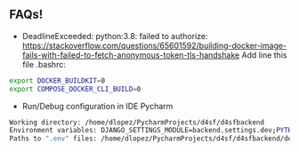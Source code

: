 
## FAQs!

* DeadlineExceeded: python:3.8: failed to authorize:
https://stackoverflow.com/questions/65601592/building-docker-image-fails-with-failed-to-fetch-anonymous-token-tls-handshake
Add line this file .bashrc:

```bash
export DOCKER_BUILDKIT=0
export COMPOSE_DOCKER_CLI_BUILD=0
```

* Run/Debug configuration in IDE Pycharm

```bash
Working directory: /home/dlopez/PycharmProjects/d4sf/d4sfbackend
Environment variables: DJANGO_SETTINGS_MODULE=backend.settings.dev;PYTHONPATH=/d4sfbackend;PYTHONUNBUFFERED=1
Paths to ".env" files: /home/dlopez/PycharmProjects/d4sf/d4sfbackend/devops/local/.env
```